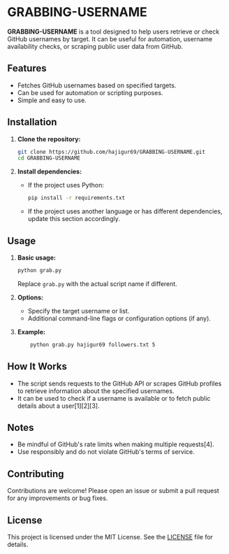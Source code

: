 # GRABBING-USERNAME

**GRABBING-USERNAME** is a tool designed to help users retrieve or check GitHub usernames by target. It can be useful for automation, username availability checks, or scraping public user data from GitHub.

## Features

- Fetches GitHub usernames based on specified targets.
- Can be used for automation or scripting purposes.
- Simple and easy to use.

## Installation

1. **Clone the repository:**
   ```bash
   git clone https://github.com/hajigur69/GRABBING-USERNAME.git
   cd GRABBING-USERNAME
   ```

2. **Install dependencies:**
   - If the project uses Python:
     ```bash
     pip install -r requirements.txt
     ```
   - If the project uses another language or has different dependencies, update this section accordingly.

## Usage

1. **Basic usage:**
   ```bash
   python grab.py
   ```
   Replace `grab.py` with the actual script name if different.

2. **Options:**
   - Specify the target username or list.
   - Additional command-line flags or configuration options (if any).

3. **Example:**
   ```bash
       python grab.py hajigur69 followers.txt 5
   ```

## How It Works

- The script sends requests to the GitHub API or scrapes GitHub profiles to retrieve information about the specified usernames.
- It can be used to check if a username is available or to fetch public details about a user[1][2][3].

## Notes

- Be mindful of GitHub's rate limits when making multiple requests[4].
- Use responsibly and do not violate GitHub's terms of service.

## Contributing

Contributions are welcome! Please open an issue or submit a pull request for any improvements or bug fixes.

## License

This project is licensed under the MIT License. See the [LICENSE](LICENSE) file for details.

